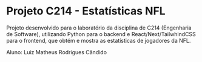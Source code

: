 # Projeto C214 - Estatísticas NFL

Projeto desenvolvido para o laboratório da disciplina de C214 (Engenharia de Software), utilizando Python para o backend e React/Next/TailwhindCSS para o frontend, que obtém e mostra as estatísticas de jogadores da NFL.

Aluno: Luiz Matheus Rodrigues Cândido
